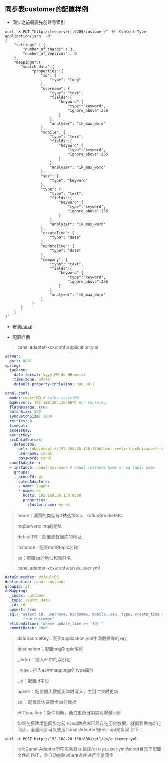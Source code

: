 ## 同步表customer的配置样例
- 同步之前需要先创建号索引
```shell
curl -X PUT "http://[esserver]:9200/customer/" -H 'Content-Type: application/json' -d'
{
    "settings" : {
    	"number_of_shards" : 3,
        "number_of_replicas" : 0
    },
    "mappings":{
       "search_data":{
	        "properties":{
                "id": {
                    "type": "long"
                },
                "username": {
                    "type": "text",
                    "fields":{
                        "keyword":{
                            "type":"keyword",
                            "ignore_above":256
                        }
                    },
                    "analyzer": "ik_max_word"
                },
                "mobile": {
                    "type": "text",
                    "fields":{
                        "keyword":{
                            "type":"keyword",
                            "ignore_above":256
                        }
                    },
                    "analyzer": "ik_max_word"
                },
                "sex": {
                    "type": "keyword"
                },
                "type": {
                    "type": "text",
                    "fields":{
                        "keyword":{
                            "type":"keyword",
                            "ignore_above":256
                        }
                    },
                    "analyzer": "ik_max_word"
                },
                "createTime": {
                    "type": "date"
                },
                "updateTime": {
                    "type": "date"
                },
                "company": {
                    "type": "text",
                    "fields":{
                        "keyword":{
                            "type":"keyword",
                            "ignore_above":256
                        }
                    },
                    "analyzer": "ik_max_word"
                }
	        }
       }
    }
}'

```
- 安装[canal](https://github.com/alibaba/canal/wiki/Sync-ES)

- 配置样例
> canal.adapter-xxx\conf\application.yml
```yaml
server:
  port: 8081
spring:
  jackson:
    date-format: yyyy-MM-dd HH:mm:ss
    time-zone: GMT+8
    default-property-inclusion: non_null

canal.conf:
  mode: rocketMQ # kafka rocketMQ
  mqServers: 192.168.28.130:9876 #or rocketmq
  flatMessage: true
  batchSize: 500
  syncBatchSize: 1000
  retries: 0
  timeout:
  accessKey:
  secretKey:
  srcDataSources:
    defaultDS:
      url: jdbc:mysql://192.168.28.130:3306/user-center?useUnicode=true
      username: canal
      password: canal
  canalAdapters:
  - instance: canal-sys-user # canal instance Name or mq topic name
    groups:
    - groupId: g1
      outerAdapters:
      - name: logger
      - name: es
        hosts: 192.168.28.130:9300
        properties:
          cluster.name: my-es
```
> mode：消费的类型有3种选择tcp、kafka和rocketMQ
> 
> mqServers: mq的地址
> 
> defaultDS：配置源数据库的地址
> 
> instance：配置mq的topic名称
> 
> es：配置es的地址和集群名

> canal.adapter-xxx\conf\es\sys_user.yml
```yaml
dataSourceKey: defaultDS
destination: canal-customer
groupId: g1
esMapping:
  _index: customer
  _type: search_data
  _id: id
  upsert: true
  sql: "select id, username, nickname, mobile ,sex, type, create_time createTime, update_time updateTime, company 
        from customer"
  etlCondition: "where update_time >= '{0}'"
  commitBatch: 3000
```

> dataSourceKey：配置application.yml中源数据库的key
> 
> destination：配置mq的topic名称
> 
> _index：插入es中的索引名
> 
> _type：插入es中mappings的type属性
> 
> _id：配置id字段
> 
> upsert：配置插入数据正常时写入，主键冲突时更新
> 
> sql：配置具体要同步es的数据
> 
> etlCondition：条件判断，通过更新日期实现增量同步

> 如果在搭建增量同步之前mysql数据库已经存在历史数据，就需要做初始化同步，全量同步可以使用Canal-Adapter的rest-api来实现
> 如下：
```shell
curl -X POST http://192.168.28.130:8081/etl/es/customer.yml
```
> ip为Canal-Adapter所在服务器ip
> 路径/es/sys_user.yml为conf目录下配置文件的路径，会自动忽略where条件进行全量同步 

